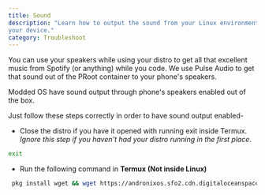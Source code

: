```yaml
---
title: Sound
description: "Learn how to output the sound from your Linux environment to the speakers of
your device."
category: Troubleshoot
---
```


You can use your speakers while using your distro to get all that excellent music from Spotify (or anything) while you code. We use Pulse Audio to get that sound out of the PRoot container to your phone's speakers.

<alert type="info">Modded OS have sound output through phone's speakers enabled out of the box.</alert>

Just follow these steps correctly in order to have sound output enabled-

* Close the distro if you have it opened with running exit inside Termux. _Ignore this step if you haven't had your distro running in the first place_.
```bash
exit
```
* Run the following command in **Termux (Not inside Linux)**
```bash
 pkg install wget && wget https://andronixos.sfo2.cdn.digitaloceanspaces.com/OS-Files/setup-audio.sh && chmod +x setup-audio.sh && ./setup-audio.sh
```

